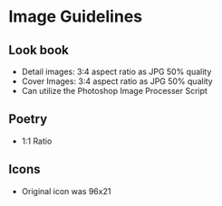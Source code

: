 # Image Guidelines

## Look book
* Detail images: 3:4 aspect ratio as JPG 50% quality
* Cover Images: 3:4 aspect ratio as JPG 50% quality
* Can utilize the Photoshop Image Processer Script

## Poetry
* 1:1 Ratio

## Icons
* Original icon was 96x21
